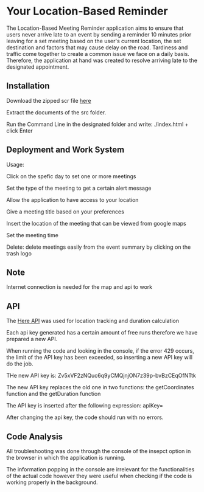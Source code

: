 # Your Location-Based Reminder

The Location-Based Meeting Reminder application  aims to ensure that users
 never arrive late to an event by sending a reminder 10 minutes prior leaving for a set meeting based on the user's current location, the set destination and factors that may cause delay on the road.  Tardiness and traffic
  come together to create a common issue we face on a daily
   basis. Therefore, the application at hand was created to resolve arriving late to the designated appointment.



## Installation
Download the zipped scr file [here](https://github.com/VanessaHanna05/adapter-design-pattern/archive/refs/heads/main.zip)

Extract the documents of the src folder.

Run the Command Line in the designated folder and write: ./index.html + click Enter




## Deployment and Work System

Usage:

Click on the spefic day to set one or more meetings

Set the type of the meeting to get a certain alert message

Allow the application to have access to your location

Give a meeting title based on your preferences

Insert the location of the meeting that can be viewed from google maps

Set the meeting time 

Delete:
delete meetings easily from the event summary by clicking on the trash logo



## Note

Internet connection is needed for the map and api to work

## API

The [Here API](https://developer.here.com/) was used for location tracking and duration calculation

Each api key generated has a certain amount of free runs therefore we have prepared a new API.

When running the code and looking in the console, if the error 429 occurs, the limit of the API key has been exceeded, so inserting a new API key will do the job.

THe new API key is: Zv5xVF2zNQuc6q9yCMQjnjON7z39p-bvBzCEqOfNTtk

The new API key replaces the old one in two functions: the getCoordinates function and the getDuration function

The API key is inserted after the following expression: apiKey= 

After changing the api key, the code should run with no errors. 


## Code Analysis

All troubleshooting was done through the console of the insepct option in the browser in which the application is running.

The information  popping in the console are irrelevant for the functionalities of the actual code however they were useful when checking if the code is working properly in the background. 

